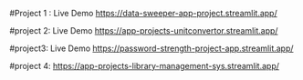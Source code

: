#Project 1 :
Live Demo https://data-sweeper-app-project.streamlit.app/

#project 2:
Live Demo https://app-projects-unitconvertor.streamlit.app/

#project3: 
Live Demo https://password-strength-project-app.streamlit.app/

#project 4:
https://app-projects-library-management-sys.streamlit.app/
